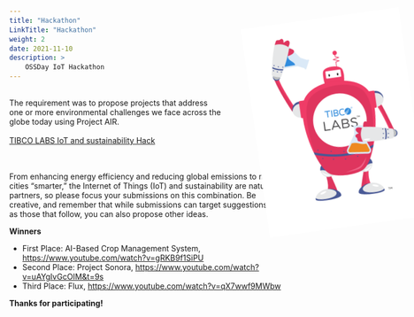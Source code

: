 ```yaml
---
title: "Hackathon"
LinkTitle: "Hackathon"
weight: 2
date: 2021-11-10
description: >
    OSSDay IoT Hackathon
---
```


<div class="fix"><img src="./TIBCO-Labs.png" width="300px"></div>
<br>
The requirement was to propose projects that address<br> 
one or more environmental challenges we face across the <br>
globe today using Project AIR.<br><br>
<a href="https://www.hackerearth.com/challenges/hackathon/tibco-labs-iot-and-sustainability-hack/">TIBCO LABS IoT and sustainability Hack</a>
<br>

<style>
    .fix{
        transform: rotate(-8deg);
        position: fixed;
        z-index: 1000;
        left: 48em;
        top: 6em;
    }

	#clockdiv{
	font-family: sans-serif;
	color: #fff;
	display: inline-block;
	font-weight: 100;
	text-align: center;
	font-size: 20px;
	}

	#clockdiv > div{
	padding: 6px;
	border-radius: 3px;
	background: #1774e5;
	display: inline-block;
	}

	#clockdiv div > span{
	padding: 10px;
	border-radius: 3px;
	background: #0e4f9e;
	display: inline-block;
	}

	.smalltext{
	padding-top: 5px;
	font-size: 12px;
	}

	#targetdate {
	  text-align: center;
	  font-size: 60px;
	  margin-top: 0px;
	}
</style>

<!--p id="targetdate"></p>
<div id="clockdiv">
		<div>
		  <span class="days"></span>
		  <div class="smalltext">Days</div>
		</div>
		<div>
		  <span class="hours"></span>
		  <div class="smalltext">Hours</div>
		</div>
		<div>
		  <span class="minutes"></span>
		  <div class="smalltext">Minutes</div>
		</div>
		<div>
		  <span class="seconds"></span>
		  <div class="smalltext">Seconds</div>
		</div>
</div-->

<!--script>
function getTimeRemaining(endtime) {
  const total = Date.parse(endtime) - Date.parse(new Date());
  const seconds = Math.floor((total / 1000) % 60);
  const minutes = Math.floor((total / 1000 / 60) % 60);
  const hours = Math.floor((total / (1000 * 60 * 60)) % 24);
  const days = Math.floor(total / (1000 * 60 * 60 * 24));
  
  return {total,days,hours,minutes,seconds};
}

function initializeClock(id, endtime) {
  const clock = document.getElementById(id);
  const daysSpan = clock.querySelector('.days');
  const hoursSpan = clock.querySelector('.hours');
  const minutesSpan = clock.querySelector('.minutes');
  const secondsSpan = clock.querySelector('.seconds');

  function updateClock() {
    const t = getTimeRemaining(endtime);

    daysSpan.innerHTML = t.days;
    hoursSpan.innerHTML = ('0' + t.hours).slice(-2);
    minutesSpan.innerHTML = ('0' + t.minutes).slice(-2);
    secondsSpan.innerHTML = ('0' + t.seconds).slice(-2);

    if (t.total <= 0) {
      clearInterval(timeinterval);
    }
  }

  updateClock();
  const timeinterval = setInterval(updateClock, 1000);
}

const deadline = new Date(Date.parse(new Date("Jan 14, 2022 10:00:00 PST")));
initializeClock('clockdiv', deadline);

</script -->
<br><br>
From enhancing energy efficiency and reducing global emissions to making cities “smarter,” the Internet of Things (IoT) and sustainability are natural partners, so please focus your submissions on this combination. Be creative, and remember that while submissions can target suggestions such as those that follow, you can also propose other ideas.

<b>Winners</b>

- First Place: AI-Based Crop Management System, https://www.youtube.com/watch?v=gRKB9f1SiPU
- Second Place: Project Sonora, https://www.youtube.com/watch?v=uAYgIvGcOIM&t=9s
- Third Place: Flux, https://www.youtube.com/watch?v=qX7wwf9MWbw

<b>Thanks for participating!</b>


<br>